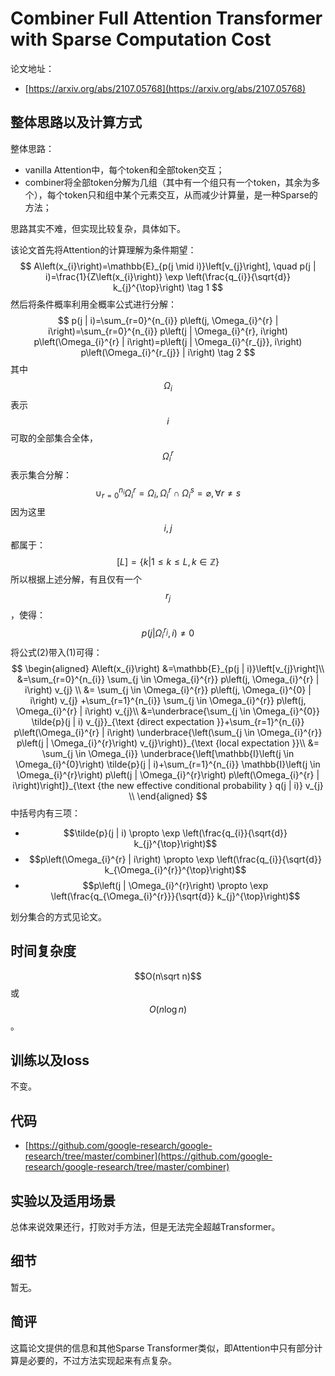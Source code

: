 # Combiner Full Attention Transformer with Sparse Computation Cost

论文地址：

- [https://arxiv.org/abs/2107.05768](https://arxiv.org/abs/2107.05768)



## 整体思路以及计算方式

整体思路：

- vanilla Attention中，每个token和全部token交互；
- combiner将全部token分解为几组（其中有一个组只有一个token，其余为多个），每个token只和组中某个元素交互，从而减少计算量，是一种Sparse的方法；

思路其实不难，但实现比较复杂，具体如下。

该论文首先将Attention的计算理解为条件期望：
$$
A\left(x_{i}\right)=\mathbb{E}_{p(j \mid i)}\left[v_{j}\right], \quad p(j | i)=\frac{1}{Z\left(x_{i}\right)} \exp \left(\frac{q_{i}}{\sqrt{d}} k_{j}^{\top}\right) \tag 1
$$
然后将条件概率利用全概率公式进行分解：
$$
p(j | i)=\sum_{r=0}^{n_{i}} p\left(j, \Omega_{i}^{r} | i\right)=\sum_{r=0}^{n_{i}} p\left(j | \Omega_{i}^{r}, i\right) p\left(\Omega_{i}^{r} | i\right)=p\left(j | \Omega_{i}^{r_{j}}, i\right) p\left(\Omega_{i}^{r_{j}} | i\right) \tag 2
$$
其中$$\Omega_i$$表示$$i$$可取的全部集合全体，$$\Omega_{i}^r$$表示集合分解：
$$
\cup_{r=0}^{n_{i}} \Omega_{i}^{r}=\Omega_{i}, \Omega_{i}^{r} \cap \Omega_{i}^{s}=\varnothing, \forall r \neq s
$$
因为这里$$i, j$$都属于：
$$
[L]=\{k| 1\le k \le L, k\in \mathbb Z\}
$$
所以根据上述分解，有且仅有一个$$r_j$$，使得：
$$
p\left(j | \Omega_{i}^{r_{j}}, i\right) \neq 0
$$
将公式(2)带入(1)可得：
$$
\begin{aligned}
    A\left(x_{i}\right) 
    &=\mathbb{E}_{p(j | i)}\left[v_{j}\right]\\
    &=\sum_{r=0}^{n_{i}} \sum_{j \in \Omega_{i}^{r}} p\left(j, \Omega_{i}^{r} | i\right) v_{j} \\
    &=  \sum_{j \in \Omega_{i}^{r}} p\left(j, \Omega_{i}^{0} | i\right) v_{j}
    +\sum_{r=1}^{n_{i}} \sum_{j \in \Omega_{i}^{r}} p\left(j, \Omega_{i}^{r} | i\right) v_{j}\\
    &=\underbrace{\sum_{j \in \Omega_{i}^{0}} \tilde{p}(j | i) v_{j}}_{\text {direct expectation }}+\sum_{r=1}^{n_{i}} p\left(\Omega_{i}^{r} | i\right) \underbrace{\left(\sum_{j \in \Omega_{i}^{r}} p\left(j | \Omega_{i}^{r}\right) v_{j}\right)}_{\text {local expectation }}\\
 &= \sum_{j \in \Omega_{i}} \underbrace{\left[\mathbb{I}\left(j \in \Omega_{i}^{0}\right) \tilde{p}(j | i)+\sum_{r=1}^{n_{i}} \mathbb{I}\left(j \in \Omega_{i}^{r}\right) p\left(j | \Omega_{i}^{r}\right) p\left(\Omega_{i}^{r} | i\right)\right]}_{\text {the new effective conditional probability } q(j | i)} v_{j} \\   
 \end{aligned}
$$
中括号内有三项：

- $$\tilde{p}(j | i) \propto \exp \left(\frac{q_{i}}{\sqrt{d}} k_{j}^{\top}\right)$$
- $$p\left(\Omega_{i}^{r} | i\right) \propto \exp \left(\frac{q_{i}}{\sqrt{d}} k_{\Omega_{i}^{r}}^{\top}\right)$$
- $$p\left(j | \Omega_{i}^{r}\right) \propto \exp \left(\frac{q_{\Omega_{i}^{r}}}{\sqrt{d}} k_{j}^{\top}\right)$$

划分集合的方式见论文。



## 时间复杂度

$$O(n\sqrt n)$$或$$O(n\log n)$$。



## 训练以及loss

不变。



## 代码

- [https://github.com/google-research/google-research/tree/master/combiner](https://github.com/google-research/google-research/tree/master/combiner)



## 实验以及适用场景

总体来说效果还行，打败对手方法，但是无法完全超越Transformer。



## 细节

暂无。



## 简评

这篇论文提供的信息和其他Sparse Transformer类似，即Attention中只有部分计算是必要的，不过方法实现起来有点复杂。